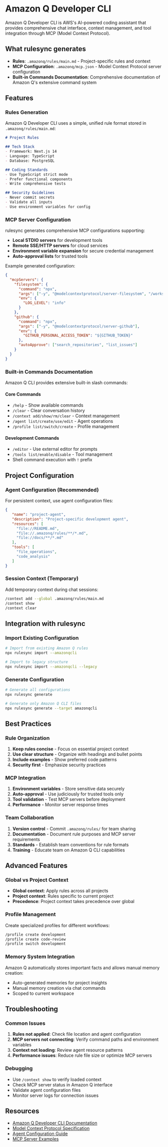 # Amazon Q Developer CLI

Amazon Q Developer CLI is AWS's AI-powered coding assistant that provides comprehensive chat interface, context management, and tool integration through MCP (Model Context Protocol).

## What rulesync generates

- **Rules**: `.amazonq/rules/main.md` - Project-specific rules and context
- **MCP Configuration**: `.amazonq/mcp.json` - Model Context Protocol server configuration
- **Built-in Commands Documentation**: Comprehensive documentation of Amazon Q's extensive command system

## Features

### Rules Generation

Amazon Q Developer CLI uses a simple, unified rule format stored in `.amazonq/rules/main.md`:

```markdown
# Project Rules

## Tech Stack
- Framework: Next.js 14
- Language: TypeScript
- Database: PostgreSQL

## Coding Standards
- Use TypeScript strict mode
- Prefer functional components
- Write comprehensive tests

## Security Guidelines
- Never commit secrets
- Validate all inputs
- Use environment variables for config
```

### MCP Server Configuration

rulesync generates comprehensive MCP configurations supporting:

- **Local STDIO servers** for development tools
- **Remote SSE/HTTP servers** for cloud services  
- **Environment variable expansion** for secure credential management
- **Auto-approval lists** for trusted tools

Example generated configuration:
```json
{
  "mcpServers": {
    "filesystem": {
      "command": "npx",
      "args": ["-y", "@modelcontextprotocol/server-filesystem", "/workspace"],
      "env": {
        "LOG_LEVEL": "info"
      }
    },
    "github": {
      "command": "npx",
      "args": ["-y", "@modelcontextprotocol/server-github"],
      "env": {
        "GITHUB_PERSONAL_ACCESS_TOKEN": "${GITHUB_TOKEN}"
      },
      "autoApprove": ["search_repositories", "list_issues"]
    }
  }
}
```

### Built-in Commands Documentation

Amazon Q CLI provides extensive built-in slash commands:

#### Core Commands
- `/help` - Show available commands
- `/clear` - Clear conversation history  
- `/context add/show/rm/clear` - Context management
- `/agent list/create/use/edit` - Agent operations
- `/profile list/switch/create` - Profile management

#### Development Commands
- `/editor` - Use external editor for prompts
- `/tools list/enable/disable` - Tool management
- Shell command execution with `!` prefix

## Project Configuration

### Agent Configuration (Recommended)

For persistent context, use agent configuration files:

```json
{
   "name": "project-agent",
   "description": "Project-specific development agent",
   "resources": [
     "file://README.md",
     "file://.amazonq/rules/**/*.md",
     "file://docs/**/*.md"
   ],
   "tools": [
     "file_operations",
     "code_analysis"
   ]
}
```

### Session Context (Temporary)

Add temporary context during chat sessions:
```bash
/context add --global .amazonq/rules/main.md
/context show
/context clear
```

## Integration with rulesync

### Import Existing Configuration

```bash
# Import from existing Amazon Q rules
npx rulesync import --amazonqcli

# Import to legacy structure
npx rulesync import --amazonqcli --legacy
```

### Generate Configuration

```bash
# Generate all configurations
npx rulesync generate

# Generate only Amazon Q CLI files
npx rulesync generate --target amazonqcli
```

## Best Practices

### Rule Organization

1. **Keep rules concise** - Focus on essential project context
2. **Use clear structure** - Organize with headings and bullet points
3. **Include examples** - Show preferred code patterns
4. **Security first** - Emphasize security practices

### MCP Integration

1. **Environment variables** - Store sensitive data securely
2. **Auto-approval** - Use judiciously for trusted tools only
3. **Tool validation** - Test MCP servers before deployment
4. **Performance** - Monitor server response times

### Team Collaboration

1. **Version control** - Commit `.amazonq/rules/` for team sharing
2. **Documentation** - Document rule purposes and MCP server requirements
3. **Standards** - Establish team conventions for rule formats
4. **Training** - Educate team on Amazon Q CLI capabilities

## Advanced Features

### Global vs Project Context

- **Global context**: Apply rules across all projects
- **Project context**: Rules specific to current project  
- **Precedence**: Project context takes precedence over global

### Profile Management

Create specialized profiles for different workflows:
```bash
/profile create development
/profile create code-review
/profile switch development
```

### Memory System Integration

Amazon Q automatically stores important facts and allows manual memory creation:
- Auto-generated memories for project insights
- Manual memory creation via chat commands
- Scoped to current workspace

## Troubleshooting

### Common Issues

1. **Rules not applied**: Check file location and agent configuration
2. **MCP servers not connecting**: Verify command paths and environment variables
3. **Context not loading**: Review agent resource patterns
4. **Performance issues**: Reduce rule file size or optimize MCP servers

### Debugging

- Use `/context show` to verify loaded context
- Check MCP server status in Amazon Q interface  
- Validate agent configuration files
- Monitor server logs for connection issues

## Resources

- [Amazon Q Developer CLI Documentation](https://docs.aws.amazon.com/amazonq/)
- [Model Context Protocol Specification](https://modelcontextprotocol.io/)
- [Agent Configuration Guide](https://docs.aws.amazon.com/amazonq/latest/user-guide/agents.html)
- [MCP Server Examples](https://github.com/modelcontextprotocol/servers)